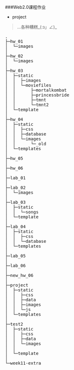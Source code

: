 ###Web2.0课程作业

* project 
> ...各种糟糕_(:з」∠)_

<pre>
.
├─hw_01
│  └─images
│
├─hw_02
│  └─images
│
├─hw_03
│  ├─static
│  │  ├─images
│  │  └─moviefiles
│  │      ├─mortalkombat
│  │      ├─princessbride
│  │      ├─tmnt
│  │      └─tmnt2
│  └─template
│
├─hw_04
│  ├─static
│  │  ├─css
│  │  ├─database
│  │  └─images
│  │      └─_old
│  └─templates
│
├─hw_05
│
├─hw_06
│
├─lab_01
│
├─lab_02
│  └─images
│
├─lab_03
│  ├─static
│  │  └─songs
│  └─template
│
├─lab_04
│  ├─static
│  │  ├─css
│  │  └─database
│  └─templates
│
├─lab_05
│
├─lab_06
│
├─new_hw_06
│
├─project
│  ├─static
│  │  ├─css
│  │  ├─data
│  │  ├─images
│  │  └─js
│  └─templates
│
├─test2
│  ├─static
│  │  ├─css
│  │  ├─data
│  │  └─images
│  │
│  └─template
│
└─week11-extra
</pre>